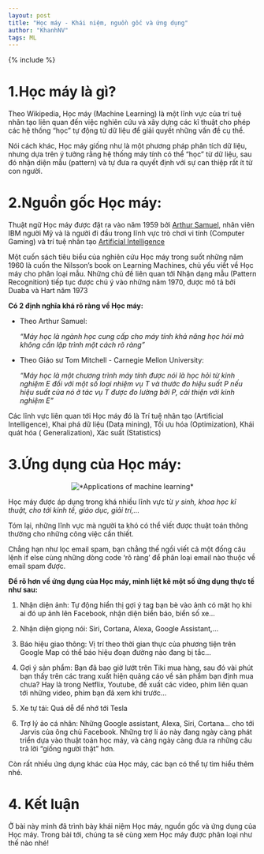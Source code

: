 ```yaml
---
layout: post
title: "Học máy - Khái niệm, nguồn gốc và ứng dụng"
author: "KhanhNV"
tags: ML
---
```



{% include %}
# 1.Học máy là gì?

Theo Wikipedia, Học máy (Machine Learning) là một lĩnh vực của trí tuệ nhân tạo liên quan đến việc nghiên cứu và xây dựng các kĩ thuật cho phép các hệ thống “học” tự động từ dữ liệu để giải quyết những vấn đề cụ thể. 

Nói cách khác, Học máy giống như là một phương pháp phân tích dữ liệu, nhưng dựa trên ý tưởng rằng hệ thống máy tính có thể “học” từ dữ liệu, sau đó nhận diện mẫu (pattern) và tự đưa ra quyết định với sự can thiệp rất ít từ con người.

# 2.Nguồn gốc Học máy:

Thuật ngữ Học máy được đặt ra vào năm 1959 bởi [Arthur Samuel](https://en.wikipedia.org/wiki/Arthur_Samuel), nhân viên IBM người Mỹ và là người đi đầu trong lĩnh vực trò chơi vi tính (Computer Gaming) và trí tuệ nhân tạo [Artificial Intelligence](https://en.wikipedia.org/wiki/Artificial_intelligence)

Một cuốn sách tiêu biểu của nghiên cứu Học máy trong suốt những năm 1960 là cuốn the Nilsson’s book on Learning Machines, chủ yếu viết về Học máy cho phân loại mẫu. Những chủ đề liên quan tới Nhận dạng mẫu (Pattern Recognition) tiếp tục được chú ý vào những năm 1970, được mô tả bởi Duaba và Hart năm 1973

**Có 2 định nghĩa khá rõ ràng về Học máy:**

* Theo Arthur Samuel:

    *“Máy học là ngành học cung cấp cho máy tính khả năng học hỏi mà không cần lập trình một cách rõ ràng”*

* Theo Giáo sư Tom Mitchell - Carnegie Mellon University:

    *“Máy học là một chương trình máy tính được nói là học hỏi từ kinh nghiệm E đối với một số loại nhiệm vụ T và thước đo hiệu suất P nếu hiệu suất của nó ở tác vụ T  được đo lường bởi P,  cải thiện với kinh nghiệm E”*

Các lĩnh vực liên quan tới Học máy đó là Trí tuệ nhân tạo (Artificial Intelligence), Khai phá dữ liệu (Data mining), Tối ưu hóa (Optimization), Khái quát hóa ( Generalization), Xác suất (Statistics)

# 3.Ứng dụng của Học máy:

<p align="center">
  <img src="https://static.javatpoint.com/tutorial/machine-learning/images/applications-of-machine-learning.png" alt="*Applications of machine learning*"/>
</p>

Học máy được áp dụng trong khá nhiều lĩnh vực từ *y sinh, khoa học kĩ thuật, cho tới kinh tế, giáo dục, giải trí,…* 

Tóm lại, những lĩnh vực mà người ta khó có thể viết được thuật toán thông thường cho những công việc cần thiết. 

Chẳng hạn như lọc email spam, bạn chẳng thế ngồi viết cả một đống câu lệnh if else cùng những dòng code ‘rõ ràng’  để phân loại email nào thuộc về email spam được.


**Để rõ hơn về ứng dụng của Học máy, mình liệt kê một số ứng dụng thực tế như sau:**

   1. Nhận diện ảnh: Tự động hiển thị gợi ý tag bạn bè vào ảnh có mặt họ khi ai đó up ảnh lên Facebook, nhận diện biển báo, biển số xe...

   2. Nhận diện giọng nói: Siri, Cortana, Alexa, Google Assistant,…

   3. Báo hiệu giao thông: Vị trí theo thời gian thực của phương tiện trên Google Map có thể báo hiệu đoạn đường nào đang bị tắc…

   4. Gợi ý sản phẩm: Bạn đã bao giờ lướt trên Tiki mua hàng, sau đó vài phút bạn thấy trên các trang xuất hiện quảng cáo về sản phẩm bạn định mua chưa? Hay là trong Netflix, Youtube, đề xuất các video, phim liên quan tới những video, phim bạn đã xem khi trước…

   5. Xe tự tái: Quá dễ để nhớ tới Tesla

   6. Trợ lý ảo cá nhân: Những Google assistant, Alexa, Siri, Cortana… cho tới Jarvis của ông chủ Facebook. Những trợ lí ảo này đang ngày càng phát triển dựa vào thuật toán học máy, và càng ngày càng đưa ra những câu trả lời “giống người thật” hơn.


Còn rất nhiều ứng dụng khác của Học máy, các bạn có thể tự tìm hiểu thêm nhé.


# 4. Kết luận

Ở bài này mình đã trình bày khái niệm Học máy, nguồn gốc và ứng dụng của Học máy. Trong bài tới, chúng ta sẽ cùng xem Học máy được phân loại như thế nào nhé!
